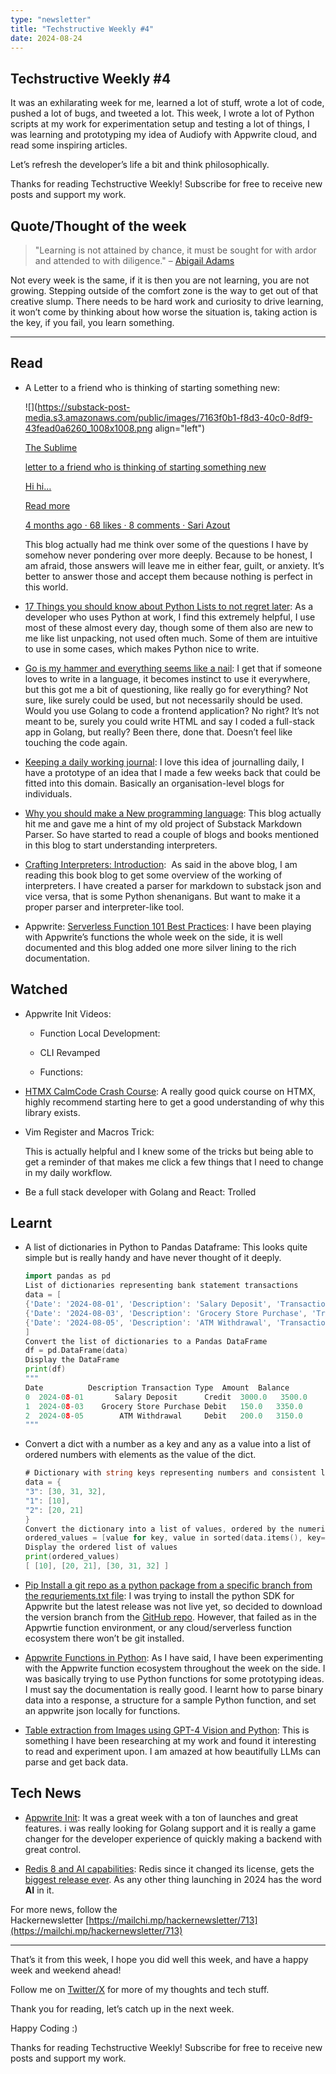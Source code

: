 ```yaml
---
type: "newsletter"
title: "Techstructive Weekly #4"
date: 2024-08-24
---
```


## Techstructive Weekly #4

It was an exhilarating week for me, learned a lot of stuff, wrote a lot of code, pushed a lot of bugs, and tweeted a lot. This week, I wrote a lot of Python scripts at my work for experimentation setup and testing a lot of things, I was learning and prototyping my idea of Audiofy with Appwrite cloud, and read some inspiring articles.

Let’s refresh the developer’s life a bit and think philosophically.

Thanks for reading Techstructive Weekly! Subscribe for free to receive new posts and support my work.

## Quote/Thought of the week

> "Learning is not attained by chance, it must be sought for with ardor and attended to with diligence." – [Abigail Adams](https://en.wikiquote.org/wiki/Abigail_Adams)

Not every week is the same, if it is then you are not learning, you are not growing. Stepping outside of the comfort zone is the way to get out of that creative slump. There needs to be hard work and curiosity to drive learning, it won’t come by thinking about how worse the situation is, taking action is the key, if you fail, you learn something.

---

## Read

* A Letter to a friend who is thinking of starting something new:
    
    ![](https://substack-post-media.s3.amazonaws.com/public/images/7163f0b1-f8d3-40c0-8df9-43fead0a6260_1008x1008.png align="left")
    
    [The Sublime](https://sublimeinternet.substack.com/p/letter-to-a-friend-who-is-thinking-410?utm_source=substack&utm_campaign=post_embed&utm_medium=web)
    
    [letter to a friend who is thinking of starting something new](https://sublimeinternet.substack.com/p/letter-to-a-friend-who-is-thinking-410?utm_source=substack&utm_campaign=post_embed&utm_medium=web)
    
    [Hi hi…](https://sublimeinternet.substack.com/p/letter-to-a-friend-who-is-thinking-410?utm_source=substack&utm_campaign=post_embed&utm_medium=web)
    
    [Read more](https://sublimeinternet.substack.com/p/letter-to-a-friend-who-is-thinking-410?utm_source=substack&utm_campaign=post_embed&utm_medium=web)
    
    [4 months ago · 68 likes · 8 comments · Sari Azout](https://sublimeinternet.substack.com/p/letter-to-a-friend-who-is-thinking-410?utm_source=substack&utm_campaign=post_embed&utm_medium=web)
    
    This blog actually had me think over some of the questions I have by somehow never pondering over more deeply. Because to be honest, I am afraid, those answers will leave me in either fear, guilt, or anxiety. It’s better to answer those and accept them because nothing is perfect in this world.
    
* [17 Things you should know about Python Lists to not regret later](https://zlliu.medium.com/12-things-i-regret-not-knowing-earlier-about-python-lists-a71dd8a435e2): As a developer who uses Python at work, I find this extremely helpful, I use most of these almost every day, though some of them also are new to me like list unpacking, not used often much. Some of them are intuitive to use in some cases, which makes Python nice to write.
    
* [Go is my hammer and everything seems like a nail](https://www.maragu.dev/blog/go-is-my-hammer-and-everything-is-a-nail?ref=dailydev): I get that if someone loves to write in a language, it becomes instinct to use it everywhere, but this got me a bit of questioning, like really go for everything? Not sure, like surely could be used, but not necessarily should be used. Would you use Golang to code a frontend application? No right? It’s not meant to be, surely you could write HTML and say I coded a full-stack app in Golang, but really? Been there, done that. Doesn’t feel like touching the code again.
    
* [Keeping a daily working journal](https://blog.isquaredsoftware.com/2020/09/coding-career-advice-daily-work-journal/?ref=dailydev): I love this idea of journalling daily, I have a prototype of an idea that I made a few weeks back that could be fitted into this domain. Basically an organisation-level blogs for individuals.
    
* [Why you should make a New programming language](https://ntietz.com/blog/you-should-make-a-new-terrible-programming-language/): This blog actually hit me and gave me a hint of my old project of Substack Markdown Parser. So have started to read a couple of blogs and books mentioned in this blog to start understanding interpreters.
    
* [Crafting Interpreters: Introduction](https://craftinginterpreters.com/introduction.html):  As said in the above blog, I am reading this book blog to get some overview of the working of interpreters. I have created a parser for markdown to substack json and vice versa, that is some Python shenanigans. But want to make it a proper parser and interpreter-like tool.
    
* Appwrite: [Serverless Function 101 Best Practices](https://appwrite.io/blog/post/serverless-functions-best-practices): I have been playing with Appwrite’s functions the whole week on the side, it is well documented and this blog added one more silver lining to the rich documentation.
    

## Watched

* Appwrite Init Videos:
    
    * Function Local Development:
        
    * CLI Revamped
        
    * Functions:
        

* [HTMX CalmCode Crash Course](https://calmcode.io/course/htmx/introduction): A really good quick course on HTMX, highly recommend starting here to get a good understanding of why this library exists.
    
* Vim Register and Macros Trick:
    
    This is actually helpful and I knew some of the tricks but being able to get a reminder of that makes me click a few things that I need to change in my daily workflow.
    
* Be a full stack developer with Golang and React: Trolled
    

## Learnt

* A list of dictionaries in Python to Pandas Dataframe: This looks quite simple but is really handy and have never thought of it deeply.
    
    ```go
    import pandas as pd
    List of dictionaries representing bank statement transactions
    data = [
    {'Date': '2024-08-01', 'Description': 'Salary Deposit', 'Transaction Type': 'Credit', 'Amount': 3000.00, 'Balance': 3500.00},
    {'Date': '2024-08-03', 'Description': 'Grocery Store Purchase', 'Transaction Type': 'Debit', 'Amount': 150.00, 'Balance': 3350.00},
    {'Date': '2024-08-05', 'Description': 'ATM Withdrawal', 'Transaction Type': 'Debit', 'Amount': 200.00, 'Balance': 3150.00}
    ]
    Convert the list of dictionaries to a Pandas DataFrame
    df = pd.DataFrame(data)
    Display the DataFrame
    print(df)
    """
    Date          Description Transaction Type  Amount  Balance
    0  2024-08-01       Salary Deposit      Credit  3000.0   3500.0
    1  2024-08-03    Grocery Store Purchase Debit   150.0   3350.0
    2  2024-08-05        ATM Withdrawal     Debit   200.0   3150.0
    """
    ```
    
* Convert a dict with a number as a key and any as a value into a list of ordered numbers with elements as the value of the dict.
    
    ```go
    # Dictionary with string keys representing numbers and consistent list values
    data = {
    "3": [30, 31, 32],
    "1": [10],
    "2": [20, 21]
    }
    Convert the dictionary into a list of values, ordered by the numerical interpretation of the keys
    ordered_values = [value for key, value in sorted(data.items(), key=lambda x: int(x[0]))]
    Display the ordered list of values
    print(ordered_values)
    [ [10], [20, 21], [30, 31, 32] ]
    ```
    
* [Pip Install a git repo as a python package from a specific branch from the requriements.txt file](https://stackoverflow.com/questions/16584552/how-to-state-in-requirements-txt-a-direct-github-source): I was trying to install the python SDK for Appwrite but the latest release was not live yet, so decided to download the version branch from the [GitHub repo](https://github.com/appwrite/sdk-for-python/tree/1.6.x). However, that failed as in the Appwrtie function environment, or any cloud/serverless function ecosystem there won’t be git installed.
    
* [Appwrite Functions in Python](https://appwrite.io/docs/products/functions/develop): As I have said, I have been experimenting with the Appwrite function ecosystem throughout the week on the side. I was basically trying to use Python functions for some prototyping ideas. I must say the documentation is really good. I learnt how to parse binary data into a response, a structure for a sample Python function, and set an appwrite json locally for functions.
    
* [Table extraction from Images using GPT-4 Vision and Python](https://python.useinstructor.com/examples/extracting_tables/): This is something I have been researching at my work and found it interesting to read and experiment upon. I am amazed at how beautifully LLMs can parse and get back data.
    

## Tech News

* [Appwrite Init](https://appwrite.io/init): It was a great week with a ton of launches and great features. i was really looking for Golang support and it is really a game changer for the developer experience of quickly making a backend with great control.
    
* [Redis 8 and AI capabilities](https://redis.io/blog/introducing-another-era-of-fast/): Redis since it changed its license, gets the [biggest release ever](https://techcrunch.com/2024/08/23/after-changing-its-license-redis-drops-its-biggest-release-yet/#:~:text=Redis%2C%20the%20company%20behind%20the,the%20launch%20of%20Redis%208.). As any other thing launching in 2024 has the word **AI** in it.
    

For more news, follow the Hackernewsletter [https://mailchi.mp/hackernewsletter/713](https://mailchi.mp/hackernewsletter/713)

---

That’s it from this week, I hope you did well this week, and have a happy week and weekend ahead!

Follow me on [Twitter/X](https://x.com/meetgor21) for more of my thoughts and tech stuff.

Thank you for reading, let’s catch up in the next week.

Happy Coding :)

Thanks for reading Techstructive Weekly! Subscribe for free to receive new posts and support my work.
